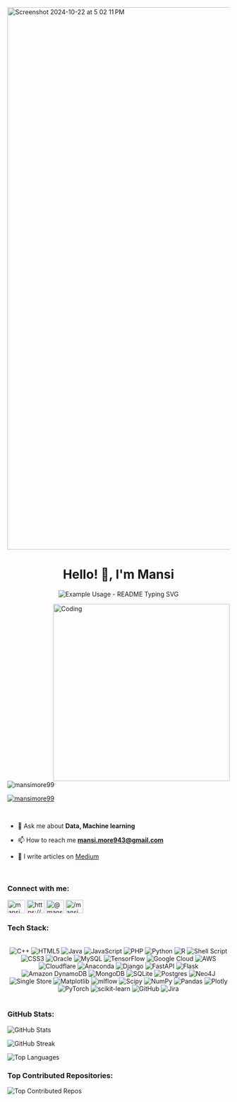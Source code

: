 <img width="1226" alt="Screenshot 2024-10-22 at 5 02 11 PM" src="https://github.com/user-attachments/assets/c3762a43-303e-4bb2-9984-42c888814238">

<h1 align="center">Hello! 👋, I'm Mansi</h1>

<p align="center">
  <img src="https://readme-typing-svg.demolab.com/?lines=AI+Engineer!;A+Full+Stack+Data+Scientist!;Join+me+at+AI/Tech+events+in+SF!&font=Fira%20Code&center=true&width=380&height=50&duration=4000&pause=1000" alt="Example Usage - README Typing SVG">
</p>

<img align="right" alt="Coding" width="400" src="https://media.tenor.com/PP9v7VIs6R4AAAAd/scaler-create-impact.gif">
<p align="left"> <img src="https://komarev.com/ghpvc/?username=mansimore99&label=Profile%20views&color=0e75b6&style=flat" alt="mansimore99" /> </p>

<p align="left"> <a href="https://twitter.com/mansimore99" target="blank"><img src="https://img.shields.io/twitter/follow/mansimore99?logo=twitter&style=for-the-badge" alt="mansimore99" /></a> </p>
<br>

- 💬 Ask me about **Data, Machine learning**

- 📫 How to reach me **mansi.more943@gmail.com**

- 📝 I write articles on [Medium](https://medium.com/@mansi.more943)

<br>

<h3 align="left">Connect with me:</h3>
<p align="left">
<a href="https://twitter.com/mansimore99" target="blank"><img align="center" src="https://raw.githubusercontent.com/rahuldkjain/github-profile-readme-generator/master/src/images/icons/Social/twitter.svg" alt="mansimore99" height="30" width="40" /></a>
<a href="https://linkedin.com/in/mansi-more-0943/" target="blank"><img align="center" src="https://raw.githubusercontent.com/rahuldkjain/github-profile-readme-generator/master/src/images/icons/Social/linked-in-alt.svg" alt="https://www.linkedin.com/in/mansi-more-0943/" height="30" width="40" /></a>
<a href="https://medium.com/@mansi.more943" target="blank"><img align="center" src="https://raw.githubusercontent.com/rahuldkjain/github-profile-readme-generator/master/src/images/icons/Social/medium.svg" alt="@mansi.more943" height="30" width="40" /></a>
<a href="https://instagram.com//mansi.more__09" target="blank"><img align="center" src="https://raw.githubusercontent.com/rahuldkjain/github-profile-readme-generator/master/src/images/icons/Social/instagram.svg" alt="/mansi.more__09" height="30" width="40" /></a>
</p>




<h3 align="left">Tech Stack:</h3>
<br>
<div class="tech-logos" align="center">
    <img src="https://img.shields.io/badge/c++-%2300599C.svg?style=for-the-badge&logo=c%2B%2B&logoColor=white" alt="C++" />
    <img src="https://img.shields.io/badge/html5-%23E34F26.svg?style=for-the-badge&logo=html5&logoColor=white" alt="HTML5" />
    <img src="https://img.shields.io/badge/java-%23ED8B00.svg?style=for-the-badge&logo=openjdk&logoColor=white" alt="Java" />
    <img src="https://img.shields.io/badge/javascript-%23323330.svg?style=for-the-badge&logo=javascript&logoColor=%23F7DF1E" alt="JavaScript" />
    <img src="https://img.shields.io/badge/php-%23777BB4.svg?style=for-the-badge&logo=php&logoColor=white" alt="PHP" />
    <img src="https://img.shields.io/badge/python-3670A0?style=for-the-badge&logo=python&logoColor=ffdd54" alt="Python" />
    <img src="https://img.shields.io/badge/r-%23276DC3.svg?style=for-the-badge&logo=r&logoColor=white" alt="R" />
    <img src="https://img.shields.io/badge/shell_script-%23121011.svg?style=for-the-badge&logo=gnu-bash&logoColor=white" alt="Shell Script" />
    <img src="https://img.shields.io/badge/css3-%231572B6.svg?style=for-the-badge&logo=css3&logoColor=white" alt="CSS3" />
    <img src="https://img.shields.io/badge/Oracle-F80000?style=for-the-badge&logo=oracle&logoColor=white" alt="Oracle" />
    <img src="https://img.shields.io/badge/mysql-4479A1.svg?style=for-the-badge&logo=mysql&logoColor=white" alt="MySQL" />
    <img src="https://img.shields.io/badge/TensorFlow-%23FF6F00.svg?style=for-the-badge&logo=TensorFlow&logoColor=white" alt="TensorFlow" />
    <img src="https://img.shields.io/badge/GoogleCloud-%234285F4.svg?style=for-the-badge&logo=google-cloud&logoColor=white" alt="Google Cloud" />
    <img src="https://img.shields.io/badge/AWS-%23FF9900.svg?style=for-the-badge&logo=amazon-aws&logoColor=white" alt="AWS" />
    <img src="https://img.shields.io/badge/Cloudflare-F38020?style=for-the-badge&logo=Cloudflare&logoColor=white" alt="Cloudflare" />
    <img src="https://img.shields.io/badge/Anaconda-%2344A833.svg?style=for-the-badge&logo=anaconda&logoColor=white" alt="Anaconda" />
    <img src="https://img.shields.io/badge/django-%23092E20.svg?style=for-the-badge&logo=django&logoColor=white" alt="Django" />
    <img src="https://img.shields.io/badge/FastAPI-005571?style=for-the-badge&logo=fastapi" alt="FastAPI" />
    <img src="https://img.shields.io/badge/flask-%23000.svg?style=for-the-badge&logo=flask&logoColor=white" alt="Flask" />
    <img src="https://img.shields.io/badge/Amazon%20DynamoDB-4053D6?style=for-the-badge&logo=Amazon%20DynamoDB&logoColor=white" alt="Amazon DynamoDB" />
    <img src="https://img.shields.io/badge/MongoDB-%234ea94b.svg?style=for-the-badge&logo=mongodb&logoColor=white" alt="MongoDB" />
    <img src="https://img.shields.io/badge/sqlite-%2307405e.svg?style=for-the-badge&logo=sqlite&logoColor=white" alt="SQLite" />
    <img src="https://img.shields.io/badge/postgres-%23316192.svg?style=for-the-badge&logo=postgresql&logoColor=white" alt="Postgres" />
    <img src="https://img.shields.io/badge/Neo4j-008CC1?style=for-the-badge&logo=neo4j&logoColor=white" alt="Neo4J" />
    <img src="https://img.shields.io/badge/Single%20Store-AA00FF?style=for-the-badge&logo=singlestore&logoColor=white" alt="Single Store" />
    <img src="https://img.shields.io/badge/Matplotlib-%23ffffff.svg?style=for-the-badge&logo=Matplotlib&logoColor=black" alt="Matplotlib" />
    <img src="https://img.shields.io/badge/mlflow-%23d9ead3.svg?style=for-the-badge&logo=numpy&logoColor=blue" alt="mlflow" />
    <img src="https://img.shields.io/badge/SciPy-%230C55A5.svg?style=for-the-badge&logo=scipy&logoColor=%white" alt="Scipy" />
    <img src="https://img.shields.io/badge/numpy-%23013243.svg?style=for-the-badge&logo=numpy&logoColor=white" alt="NumPy" />
    <img src="https://img.shields.io/badge/pandas-%23150458.svg?style=for-the-badge&logo=pandas&logoColor=white" alt="Pandas" />
    <img src="https://img.shields.io/badge/Plotly-%233F4F75.svg?style=for-the-badge&logo=plotly&logoColor=white" alt="Plotly" />
    <img src="https://img.shields.io/badge/PyTorch-%23EE4C2C.svg?style=for-the-badge&logo=PyTorch&logoColor=white" alt="PyTorch" />
    <img src="https://img.shields.io/badge/scikit--learn-%23F7931E.svg?style=for-the-badge&logo=scikit-learn&logoColor=white" alt="scikit-learn" />
    <img src="https://img.shields.io/badge/github-%23121011.svg?style=for-the-badge&logo=github&logoColor=white" alt="GitHub" />
    <img src="https://img.shields.io/badge/jira-%230A0FFF.svg?style=for-the-badge&logo=jira&logoColor=white" alt="Jira" />
</div>
<br>

<h3 align="left">GitHub Stats:</h3>
<p align="left">
  <img src="https://github-readme-stats.vercel.app/api?username=MansiMore99&theme=radical&hide_border=true&include_all_commits=false&count_private=false" alt="GitHub Stats" /><br/>
  
  <img src="https://github-readme-streak-stats.herokuapp.com/?user=MansiMore99&theme=radical&hide_border=true" alt="GitHub Streak" /><br/>
  
  <img src="https://github-readme-stats.vercel.app/api/top-langs/?username=MansiMore99&theme=radical&hide_border=true&include_all_commits=false&count_private=false&layout=compact" alt="Top Languages" />
</p>


<h3 align="left">Top Contributed Repositories:</h3>
<p align="left">
  <img src="https://github-contributor-stats.vercel.app/api?username=MansiMore99&limit=5&theme=dark&combine_all_yearly_contributions=true" alt="Top Contributed Repos" />
</p>


